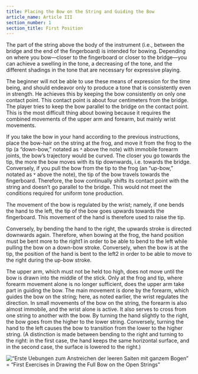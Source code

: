 ```yaml
---
title: Placing the Bow on the String and Guiding the Bow
article_name: Article III
section_number: 1
section_title: First Position
---
```


The part of the string above the body of the instrument (i.e., between the bridge and the end of the fingerboard) is intended for bowing. Depending on where you bow—closer to the fingerboard or closer to the bridge—you can achieve a swelling in the tone, a decreasing of the tone, and the different shadings in the tone that are necessary for expressive playing.

The beginner will not be able to use these means of expression for the time being, and should endeavor only to produce a tone that is consistently even in strength. He achieves this by keeping the bow consistently on only one contact point. This contact point is about four centimeters from the bridge. The player tries to keep the bow parallel to the bridge on the contact point. This is the most difficult thing about bowing because it requires the combined movements of the upper arm and forearm, but mainly wrist movements.

If you take the bow in your hand according to the previous instructions, place the bow-hair on the string at the frog, and move it from the frog to the tip (a “down-bow,” notated as ˄ above the note) with immobile forearm joints, the bow’s trajectory would be curved. The closer you go towards the tip, the more the bow moves with its tip downwards, i.e. towards the bridge. Conversely, if you pull the bow from the tip to the frog (an “up-bow,” notated as ˅ above the note), the tip of the bow travels towards the fingerboard. Therefore, the bow continually shifts its contact point with the string and doesn’t go parallel to the bridge. This would not meet the conditions required for uniform tone production. 

The movement of the bow is regulated by the wrist; namely, if one bends the hand to the left, the tip of the bow goes upwards towards the fingerboard. This movement of the hand is therefore used to raise the tip. 

Conversely, by bending the hand to the right, the upwards stroke is directed downwards again. Therefore, when bowing at the frog, the hand position must be bent more to the right1 in order to be able to bend to the left while pulling the bow on a down-bow stroke. Conversely, when the bow is at the tip, the position of the hand is bent to the left2 in order to be able to move to the right during the up-bow stroke.

The upper arm, which must not be held too high, does not move until the bow is drawn into the middle of the stick. Only at the frog and tip, where forearm movement alone is no longer sufficient, does the upper arm take part in guiding the bow. The main movement is done by the forearm, which guides the bow on the string; here, as noted earlier, the wrist regulates the direction. In small movements of the bow on the string, the forearm is also almost immobile, and the wrist alone is active. It also serves to cross from one string to another with the bow. By turning the hand slightly to the right, the bow goes from the higher to the lower string. Conversely, turning the hand to the left causes the bow to transition from the lower to the higher string. (A distinction is made between bending to the right and turning to the right: in the first case, the hand keeps the same horizontal surface, and in the second case, the surface is lowered to the right.)

![“Erste Uebungen zum Anstreichen der leeren Saiten mit ganzem Bogen” = “First Exercises in Drawing the Full Bow on the Open Strings”]()
